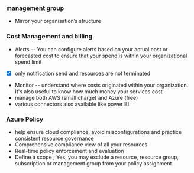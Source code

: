 ### management group
- Mirror your organisation’s structure

### Cost Management and billing
- Alerts -- You can configure alerts based on your actual cost or forecasted cost to ensure that your spend is within your organizational spend limit
     
 - [x] only notification send and resources are not terminated
- Monitor -- understand where costs originated within your organization. It's also useful to know how much money your services cost
- manage both AWS (small charge) and Azure (free)
- various connectors also available like power BI

### Azure Policy 
- help ensure cloud compliance, avoid misconfigurations and practice consistent resource governance
- Comprehensive compliance view of all your resources
- Real-time policy enforcement and evaluation
- Define a scope ; Yes, you may exclude a resource, resource group, subscription or management group from your policy assignment.
